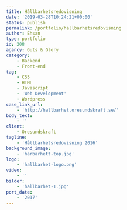 ```yaml
---
title: Hållbarhetsredovisning
date: '2019-03-28T10:24:21+00:00'
status: publish
permalink: /portfolio/hallbarhetsredovisning
author: Ehsan
type: portfolio
id: 208
agancy: Guts & Glory
category:
    - Backend
    - Front-end
tag:
    - CSS
    - HTML
    - Javascript
    - 'Web Development'
    - Wordpress
case_link_url:
    - 'http://hallbarhet.oresundskraft.se/'
body_text:
    - ''
client:
    - Öresundskraft
tagline:
    - 'Hållbarhetsredovisning 2016'
background_image:
    - 'harbarhett-top.jpg'
logo:
    - 'hallbarhet-logo.png'
video:
    - ''
bilder:
    - 'hallbarhet-1.jpg'
port_date:
    - '2017'
---
```

